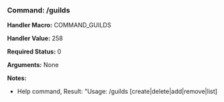 ### Command: /guilds

**Handler Macro:** COMMAND_GUILDS

**Handler Value:** 258

**Required Status:** 0

**Arguments:**
None

**Notes:**
- Help command, Result: "Usage: /guilds [create|delete|add|remove|list]